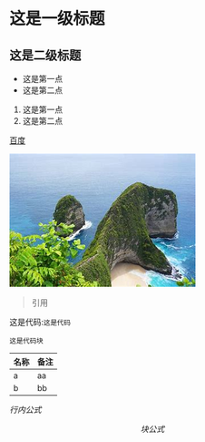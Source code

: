 # 这是一级标题
## 这是二级标题

- 这是第一点
- 这是第二点

1. 这是第一点
2. 这是第二点

[百度](www.baidu.com)

![一张图片](./下载.jpeg)

> 引用

这是代码:`这是代码`

```
这是代码块
```

|名称|备注|
|-|-|
|a|aa|
|b|bb|

$行内公式$

$$
块公式
$$
